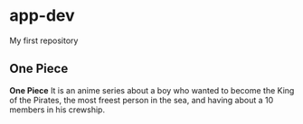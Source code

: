 # app-dev
My first repository

## One Piece
**One Piece**
It is an anime series about a boy who wanted to become the King of the Pirates, the most freest person in the sea, and having about a 10 members in his crewship.
